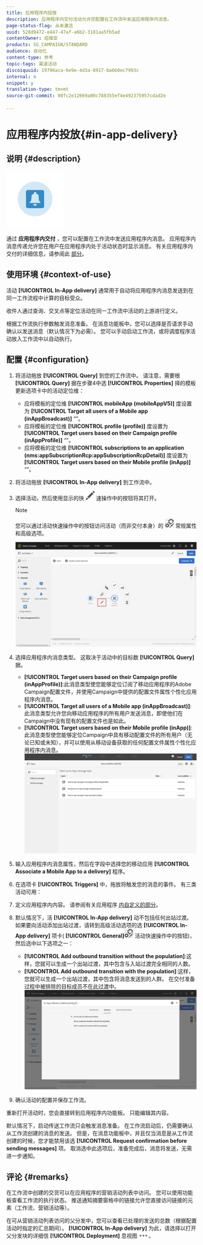 ```yaml
---
title: 应用程序内投放
description: 应用程序内交付活动允许您配置在工作流中发送应用程序内消息。
page-status-flag: 从未激活
uuid: 528d9472-e447-47af-a6b2-3181aa5fb5ad
contentOwner: 绍维亚
products: SG_CAMPAIGN/STANDARD
audience: 自动化
content-type: 参考
topic-tags: 渠道活动
discoiquuid: 19796aca-6e9e-4d3a-8917-ba660ec7993c
internal: n
snippet: y
translation-type: tm+mt
source-git-commit: 00fc2e12669a00c788355ef4e492375957cdad2e

---
```



# 应用程序内投放{#in-app-delivery}

## 说明 {#description}

![](assets/wkf_in_app_1.png)

通过 **应用程序内交付** ，您可以配置在工作流中发送应用程序内消息。 应用程序内消息传递允许您在用户在应用程序内处于活动状态时显示消息。 有关应用程序内交付的详细信息，请参阅此 [部分](../../channels/using/about-in-app-messaging.md)。

## 使用环境 {#context-of-use}

活动 **[!UICONTROL In-App delivery]** 通常用于自动将应用程序内消息发送到在同一工作流程中计算的目标受众。

收件人通过查询、交叉点等定位活动在同一工作流中活动的上游进行定义。

根据工作流执行参数触发消息准备。 在消息功能板中，您可以选择是否请求手动确认以发送消息（默认情况下为必需）。 您可以手动启动工作流，或将调度程序活动放入工作流中以自动执行。

## 配置 {#configuration}

1. 将活动拖放 **[!UICONTROL Query]** 到您的工作流中。 请注意，需要根 **[!UICONTROL Query]** 据在步骤4中选 **[!UICONTROL Properties]** 择的模板更新选项卡中的活动定位维：

   * 应将模板的定位维 **[!UICONTROL mobileApp (mobileAppV5)]** 度设置为 **[!UICONTROL Target all users of a Mobile app (inAppBroadcast)]** “”。
   * 应将模板的定位维 **[!UICONTROL profile (profile)]** 度设置为 **[!UICONTROL Target users based on their Campaign profile (inAppProfile)]** “”。
   * 应将模板的定位维 **[!UICONTROL subscriptions to an application (nms:appSubscriptionRcp:appSubscriptionRcpDetail)]** 度设置为 **[!UICONTROL Target users based on their Mobile profile (inApp)]** “”。

1. 将活动拖放 **[!UICONTROL In-App delivery]** 到工作流中。
1. 选择活动，然后使用显示的快 ![](assets/edit_darkgrey-24px.png) 速操作中的按钮将其打开。

   >[!NOTE]
   >
   >您可以通过活动快速操作中的按钮访问活动（而非交付本身）的 ![](assets/dlv_activity_params-24px.png) 常规属性和高级选项。

   ![](assets/wkf_in_app_3.png)

1. 选择应用程序内消息类型。 这取决于活动中的目标数 **[!UICONTROL Query]** 据。

   * **[!UICONTROL Target users based on their Campaign profile (inAppProfile)]**:此消息类型使您能够定位订阅了移动应用程序的Adobe Campaign配置文件，并使用Campaign中提供的配置文件属性个性化应用程序内消息。
   * **[!UICONTROL Target all users of a Mobile app (inAppBroadcast)]**:此消息类型允许您向移动应用程序的所有用户发送消息，即使他们在Campaign中没有现有的配置文件也是如此。
   * **[!UICONTROL Target users based on their Mobile profile (inApp)]**:此消息类型使您能够定位Campaign中具有移动配置文件的所有用户（无论已知或未知），并可以使用从移动设备获取的任何配置文件属性个性化应用程序内消息。
   ![](assets/wkf_in_app_4.png)

1. 输入应用程序内消息属性，然后在字段中选择您的移动应用 **[!UICONTROL Associate a Mobile App to a delivery]** 程序。
1. 在选项卡 **[!UICONTROL Triggers]** 中，拖放将触发您的消息的事件。 有三类活动可用：
1. 定义应用程序内内容。 请参阅有关应用程序 [内自定义的部分](../../channels/using/customizing-an-in-app-message.md)。
1. 默认情况下，活 **[!UICONTROL In-App delivery]** 动不包括任何出站过渡。 如果要向活动添加出站过渡，请转到高级活动选项的选 **[!UICONTROL In-App delivery]** 项卡( **[!UICONTROL General]**![](assets/dlv_activity_params-24px.png) 活动快速操作中的按钮)，然后选中以下选项之一：

   * **[!UICONTROL Add outbound transition without the population]**:这样，您就可以生成一个出站过渡，其中包含与入站过渡完全相同的人数。
   * **[!UICONTROL Add outbound transition with the population]**:这样，您就可以生成一个出站过渡，其中包含将消息发送到的人群。 在交付准备过程中被排除的目标成员不在此过渡中。
   ![](assets/wkf_in_app_5.png)

1. 确认活动的配置并保存工作流。

重新打开活动时，您会直接转到应用程序内功能板。 只能编辑其内容。

默认情况下，启动传送工作流只会触发消息准备。 在工作流启动后，仍需要确认从工作流创建的消息的发送。 但是，在消息功能板中，并且仅当消息是从工作流创建的时候，您才能禁用该选 **[!UICONTROL Request confirmation before sending messages]** 项。 取消选中此选项后，准备完成后，消息将发送，无需进一步通知。

## 评论 {#remarks}

在工作流中创建的交货可以在应用程序的营销活动列表中访问。 您可以使用功能板查看工作流的执行状态。 推送通知摘要窗格中的链接允许您直接访问链接的元素（工作流、营销活动等）。

在可从营销活动列表访问的父分发中，您可以查看已处理的发送的总数（根据配置活动时指定的汇总期间）。 **[!UICONTROL In-App delivery]** 为此，请选择以打开父分发块的详细信 **[!UICONTROL Deployment]** 息视图 ![](assets/wkf_dlv_detail_button.png)。
